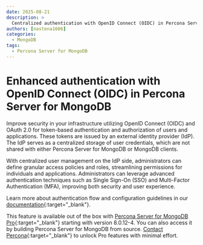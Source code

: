 ```yaml
---
date: 2025-08-21
description: >
  Centralized authentication with OpenID Connect (OIDC) in Percona Server for MongoDB.
authors: [nastena1606]
categories:
  - MongoDB
tags:
  - Percona Server for MongoDB
---
```


# Enhanced authentication with OpenID Connect (OIDC) in Percona Server for MongoDB

<!-- more -->

Improve security in your infrastructure utilizing OpenID Connect (OIDC) and OAuth 2.0 for token-based authentication and authorization of users and applications. These tokens are issued by an external identity provider (IdP). The IdP serves as a centralized storage of user credentials, which are not shared with either Percona Server for MongoDB or MongoDB clients.

With centralized user management on the IdP side, administrators can define granular access policies and roles, streamlining permissions for individuals and applications. Administrators can leverage advanced authentication techniques such as Single Sign-On (SSO) and Multi-Factor Authentication (MFA), improving both security and user experience. 

Learn more about authentication flow and configuration guidelines in our [documentation](https://docs.percona.com/percona-server-for-mongodb/8.0/oidc.html){:target="_blank"}.

This feature is available out of the box with [Percona Server for MongoDB Pro](https://docs.percona.com/percona-server-for-mongodb/8.0/psmdb-pro.html){:target="_blank"} starting with version 8.0.12-4. You can also access it by building Percona Server for MongoDB from source. [Contact Percona](https://www.percona.com/about/contact){:target="_blank"} to unlock Pro features with minimal effort.